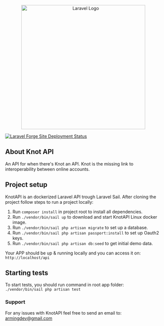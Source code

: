 <p align="center"><a href="https://laravel.com" target="_blank"><img src="https://raw.githubusercontent.com/laravel/art/master/logo-lockup/5%20SVG/2%20CMYK/1%20Full%20Color/laravel-logolockup-cmyk-red.svg" width="400" alt="Laravel Logo"></a></p>


[![Laravel Forge Site Deployment Status](https://img.shields.io/endpoint?url=https%3A%2F%2Fforge.laravel.com%2Fsite-badges%2F552d6fb4-6c82-4ead-a08e-7218b93e91d9%3Fdate%3D1%26commit%3D1&style=plastic)](https://forge.laravel.com/servers/718396/sites/2104180)


## About Knot API

An API for when there's Knot an API. Knot is the missing link to interoperability between online accounts.

## Project setup

KnotAPI is an dockerized Laravel API trough Laravel Sail. After cloning the project follow steps to run a project locally:

1. Run `composer install` in project root to install all dependencies.
2. Run `./vendor/bin/sail up` to download and start KnotAPI Linux docker image.
3. Run `./vendor/bin/sail php artisan migrate` to set up a database.
4. Run `./vendor/bin/sail php artisan passport:install` to set up Oauth2 keys.
5. Run `./vendor/bin/sail php artisan db:seed` to get initial demo data.

Your APP should be up & running locally and you can access it on: `http://localhost/api`

## Starting tests

To start tests, you should run command in root app folder:
`./vendor/bin/sail php artisan test`

### Support
For any issues with KnotAPI feel free to send an email to: armingdev@gmail.com
